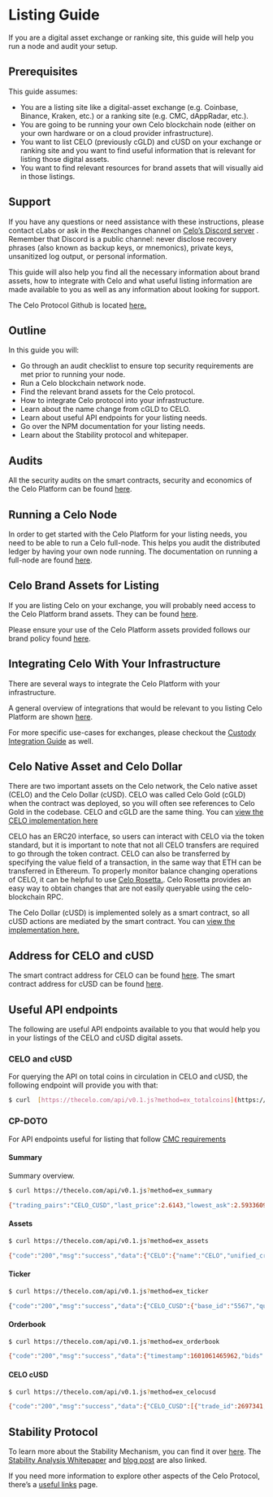 # Listing Guide
If you are a digital asset exchange or ranking site, this guide will help you run a node and audit your setup. 

## Prerequisites
This guide assumes:

* You are a listing site like a digital-asset exchange (e.g. Coinbase, Binance, Kraken, etc.) or a ranking site (e.g. CMC, dAppRadar, etc.).
* You are going to be running your own Celo blockchain node (either on your own hardware or on a cloud provider infrastructure).
* You want to list CELO (previously cGLD) and cUSD on your exchange or ranking site and you want to find useful information that is relevant for listing those digital assets.
* You want to find relevant resources for brand assets that will visually aid in those listings.

## Support
If you have any questions or need assistance with these instructions, please contact cLabs or ask in the #exchanges channel on [Celo’s Discord server](https://chat.celo.org/) . Remember that Discord is a public channel: never disclose recovery phrases (also known as backup keys, or mnemonics), private keys, unsanitized log output, or personal information.

This guide will also help you find all the necessary information about brand assets, how to integrate with Celo and what useful listing information are made available to you as well as any information about looking for support.

The Celo Protocol Github is located [here.](https://github.com/celo-org/)


## Outline
In this guide you will:
* Go through an audit checklist to ensure top security requirements are met prior to running your node.
* Run a Celo blockchain network node.
* Find the relevant brand assets for the Celo protocol.
* How to integrate Celo protocol into your infrastructure.
* Learn about the name change from cGLD to CELO.
* Learn about useful API endpoints for your listing needs.
* Go over the NPM documentation for your listing needs.
* Learn about the Stability protocol and whitepaper.

## Audits
All the security audits on the smart contracts, security and economics of the Celo Platform can be found [here](https://celo.org/audits).

## Running a Celo Node
In order to get started with the Celo Platform for your listing needs, you need to be able to run a Celo full-node. This helps you audit the distributed ledger by having your own node running. The documentation on running a full-node are found [here](https://docs.celo.org/getting-started/mainnet/running-a-full-node-in-mainnet).

## Celo Brand Assets for Listing
If you are listing Celo on your exchange, you will probably need access to the Celo Platform brand assets. They can be found [here](https://celo.org/experience/brand#overview).  

Please ensure your use of the Celo Platform assets provided follows our brand policy found [here](https://celo.org/brand-policy).

## Integrating Celo With Your Infrastructure
There are several ways to integrate the Celo Platform with your infrastructure.

A general overview of integrations that would be relevant to you listing Celo Platform are shown [here](https://docs.celo.org/developer-guide/overview/integrations/general).

For more specific use-cases for exchanges, please checkout the [Custody Integration Guide](https://docs.celo.org/developer-guide/overview/integrations/custody) as well.


## Celo Native Asset and Celo Dollar

There are two important assets on the Celo network, the Celo native asset (CELO) and the Celo Dollar (cUSD). CELO was called Celo Gold (cGLD) when the contract was deployed, so you will often see references to Celo Gold in the codebase. CELO and cGLD are the same thing. You can [view the CELO implementation here](https://explorer.celo.org/address/0x8dd4f800851db9dc219fdfaeb82f8d69e2b13582/contracts)

CELO has an ERC20 interface, so users can interact with CELO via the token standard, but it is important to note that not all CELO transfers are required to go through the token contract. CELO can also be transferred by specifying the value field of a transaction, in the same way that ETH can be transferred in Ethereum. To properly monitor balance changing operations of CELO, it can be helpful to use  [Celo Rosetta.](https://github.com/celo-org/rosetta).  Celo Rosetta provides an easy way to obtain changes that are not easily queryable using the celo-blockchain RPC.

The Celo Dollar (cUSD) is implemented solely as a smart contract, so all cUSD actions are mediated by the smart contract. You can [view the implementation here.](https://explorer.celo.org/address/0xaa933baf03cfc55b8e4e0d7de479bcc12f189352/contracts)


## Address for CELO and cUSD
The smart contract address for CELO can be found [here]().
The smart contract address for cUSD can be found [here]().


## Useful API endpoints
The following are useful API endpoints available to you that would help you in your listings of the CELO and cUSD digital assets.

### CELO and cUSD
For querying the API on total coins in circulation in CELO and cUSD, the following endpoint will provide you with that:
```sh
$ curl  [https://thecelo.com/api/v0.1.js?method=ex_totalcoins](https://thecelo.com/api/v0.1.js?method=ex_totalcoins) {"code":"200","msg":"success","data":{"CELO":608485841.9959723,"cUSD":10250632.56099673}}
```

### CP-DOTO 

For API endpoints useful for listing that follow [CMC requirements](https://docs.google.com/document/d/1S4urpzUnO2t7DmS_1dc4EL4tgnnbTObPYXvDeBnukCg/edit#)

#### Summary
Summary overview.

```sh 
$ curl https://thecelo.com/api/v0.1.js?method=ex_summary

{"trading_pairs":"CELO_CUSD","last_price":2.6143,"lowest_ask":2.5933609958506225,"highest_bid":2.5676,"base_volume":37524.32000000003,"quote_volume":14714.520000000002,"price_change_percent_24h":3.7027120070382127,"highest_price_24h":2.649,"lowest_price_24h":2.4787}}
```

#### Assets

```sh
$ curl https://thecelo.com/api/v0.1.js?method=ex_assets

{"code":"200","msg":"success","data":{"CELO":{"name":"CELO","unified_cryptoasset_id":"5567","can_withdraw":"true","can_deposit":"true","min_withdraw":"0.000000000000000001","max_withdraw":"0.000000000000000001","maker_fee":"0.00","taker_fee":"0.005"},"CUSD":{"name":"Celo Dollars","unified_cryptoasset_id":"825","can_withdraw":"true","can_deposit":"true","min_withdraw":"0.000000000000000001","max_withdraw":"0.000000000000000001","maker_fee":"0.00","taker_fee":"0.005"}}}
```

#### Ticker

```sh
$ curl https://thecelo.com/api/v0.1.js?method=ex_ticker

{"code":"200","msg":"success","data":{"CELO_CUSD":{"base_id":"5567","quote_id":"825","last_price":2.6124,"quote_volume":14789.520000000002,"base_volume":37720.30000000003,"isFrozen":"0"}}}
```

#### Orderbook

```sh
$ curl https://thecelo.com/api/v0.1.js?method=ex_orderbook

{"code":"200","msg":"success","data":{"timestamp":1601061465962,"bids":[["2.5964","100"]],"asks":[["2.622606871230003","100"]]}}
```

#### CELO cUSD
```sh 
$ curl https://thecelo.com/api/v0.1.js?method=ex_celocusd

{"code":"200","msg":"success","data":{"CELO_CUSD":[{"trade_id":2697341,"timestamp":1601061491,"price":0.38238291620515147,"quote_volume":25,"base_volume":65.37948987916423,"type":"Sell"},{"trade_id":2697336,"timestamp":1601061466,"price":0.382293821845672,"quote_volume":25,"base_volume":65.39472670341044,"type":"Sell"}]}}
```


## Stability Protocol

To learn more about the Stability Mechanism, you can find it over [here](https://docs.celo.org/celo-codebase/protocol/stability). 
The  [Stability Analysis Whitepaper](https://celo.org/papers/Celo_Stability_Analysis.pdf)  and [blog post](https://medium.com/celohq/a-look-at-the-celo-stability-analysis-white-paper-part-1-23edd5ef8b5)  are also linked.

If you need more information to explore other aspects of the Celo Protocol, there’s a [useful links](https://docs.celo.org/#useful-links) page.
